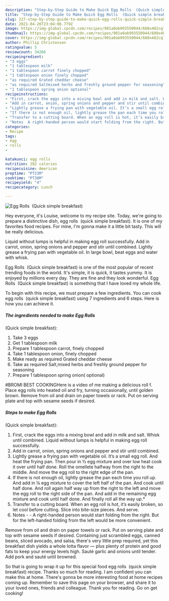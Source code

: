 ```yaml
---
description: "Step-by-Step Guide to Make Quick Egg Rolls  (Quick simple breakfast)"
title: "Step-by-Step Guide to Make Quick Egg Rolls  (Quick simple breakfast)"
slug: 227-step-by-step-guide-to-make-quick-egg-rolls-quick-simple-breakfast
date: 2021-04-26T23:04:06.779Z
image: https://img-global.cpcdn.com/recipes/901a0ab993550944/680x482cq70/egg-rolls-quick-simple-breakfast-recipe-main-photo.jpg
thumbnail: https://img-global.cpcdn.com/recipes/901a0ab993550944/680x482cq70/egg-rolls-quick-simple-breakfast-recipe-main-photo.jpg
cover: https://img-global.cpcdn.com/recipes/901a0ab993550944/680x482cq70/egg-rolls-quick-simple-breakfast-recipe-main-photo.jpg
author: Phillip Christensen
ratingvalue: 5
reviewcount: 34266
recipeingredient:
- "3 eggs"
- "1 tablespoon milk"
- "1 tablespoon carrot finely chopped"
- "1 tablespoon onion finely chopped"
- "as required Grated cheddar cheese"
- "as required Saltmixed herbs and freshly ground pepper for seasoning"
- "1 tablespoon spring onion optional"
recipeinstructions:
- "First, crack the eggs into a mixing bowl and add in milk and salt. Whisk until combined. Liquid without lumps is helpful in making egg roll successfully."
- "Add in carrot, onion, spring onions and pepper and stir until combined."
- "Lightly grease a frying pan with vegetable oil. It’s a small egg roll. And heat the frying pan. Then pour in ½ egg mixture and over low heat cook it over until half done. Roll the omellete halfway from the right to the middle. And move the egg roll to the right edge of the pan."
- "If there is not enough oil, lightly grease the pan each time you roll up. And add in ¼ egg mixture to cover the left half of the pan. And cook until half done. And roll again half way up from the right to the left and move the egg roll to the right side of the pan. And add in the remaining egg mixture and cook until half done. And finally roll all the way up.*"
- "Transfer to a cutting board. When an egg roll is hot, it’s easily broken, so let cool before cutting. Slice into bite-size pieces. And serve."
- "Notes  A right-handed person would start folding from the right. But for the left-handed folding from the left would be more convenient."
categories:
- Recipe
tags:
- egg
- rolls
- 

katakunci: egg rolls  
nutrition: 282 calories
recipecuisine: American
preptime: "PT23M"
cooktime: "PT38M"
recipeyield: "4"
recipecategory: Lunch

---
```



![Egg Rolls 
(Quick simple breakfast)](https://img-global.cpcdn.com/recipes/901a0ab993550944/680x482cq70/egg-rolls-quick-simple-breakfast-recipe-main-photo.jpg)

Hey everyone, it's Louise, welcome to my recipe site. Today, we're going to prepare a distinctive dish, egg rolls 
(quick simple breakfast). It is one of my favorites food recipes. For mine, I'm gonna make it a little bit tasty. This will be really delicious.

Liquid without lumps is helpful in making egg roll successfully. Add in carrot, onion, spring onions and pepper and stir until combined. Lightly grease a frying pan with vegetable oil. In large bowl, beat eggs and water with whisk.

Egg Rolls 
(Quick simple breakfast) is one of the most popular of recent trending foods in the world. It's simple, it is quick, it tastes yummy. It is enjoyed by millions every day. They are fine and they look wonderful. Egg Rolls 
(Quick simple breakfast) is something that I have loved my whole life.


To begin with this recipe, we must prepare a few ingredients. You can cook egg rolls 
(quick simple breakfast) using 7 ingredients and 6 steps. Here is how you can achieve it.

<!--inarticleads1-->

##### The ingredients needed to make Egg Rolls 
(Quick simple breakfast):

1. Take 3 eggs
1. Get 1 tablespoon milk
1. Prepare 1 tablespoon carrot, finely chopped
1. Take 1 tablespoon onion, finely chopped
1. Make ready as required Grated cheddar cheese
1. Take as required Salt,mixed herbs and freshly ground pepper for seasoning
1. Prepare 1 tablespoon spring onion( optional)


#BROMI BEST COOKINGHere is a video of me making a delicious roll f. Place egg rolls into heated oil and fry, turning occasionally, until golden brown. Remove from oil and drain on paper towels or rack. Put on serving plate and top with sesame seeds if desired. 

<!--inarticleads2-->

##### Steps to make Egg Rolls 
(Quick simple breakfast):

1. First, crack the eggs into a mixing bowl and add in milk and salt. Whisk until combined. Liquid without lumps is helpful in making egg roll successfully.
1. Add in carrot, onion, spring onions and pepper and stir until combined.
1. Lightly grease a frying pan with vegetable oil. It’s a small egg roll. And heat the frying pan. Then pour in ½ egg mixture and over low heat cook it over until half done. Roll the omellete halfway from the right to the middle. And move the egg roll to the right edge of the pan.
1. If there is not enough oil, lightly grease the pan each time you roll up. And add in ¼ egg mixture to cover the left half of the pan. And cook until half done. And roll again half way up from the right to the left and move the egg roll to the right side of the pan. And add in the remaining egg mixture and cook until half done. And finally roll all the way up.*
1. Transfer to a cutting board. When an egg roll is hot, it’s easily broken, so let cool before cutting. Slice into bite-size pieces. And serve.
1. Notes -  - A right-handed person would start folding from the right. But for the left-handed folding from the left would be more convenient.


Remove from oil and drain on paper towels or rack. Put on serving plate and top with sesame seeds if desired. Containing just scrambled eggs, canned beans, sliced avocado, and salsa, there&#39;s very little prep required, yet this breakfast dish yields a whole lotta flavor — plus plenty of protein and good fats to keep your energy levels high. Sauté garlic and onions until tender. Add pork and sauté until browned. 

So that is going to wrap it up for this special food egg rolls 
(quick simple breakfast) recipe. Thanks so much for reading. I am confident you can make this at home. There's gonna be more interesting food at home recipes coming up. Remember to save this page on your browser, and share it to your loved ones, friends and colleague. Thank you for reading. Go on get cooking!
